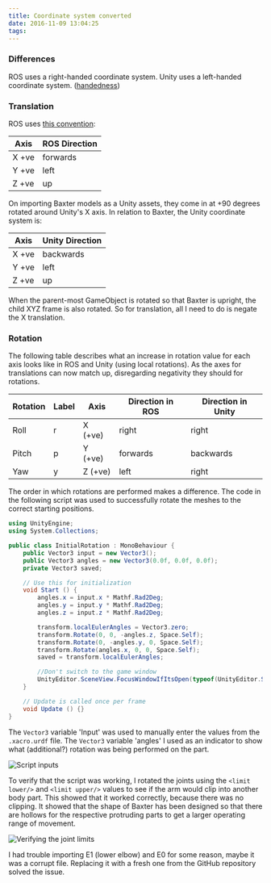 ```yaml
---
title: Coordinate system converted
date: 2016-11-09 13:04:25
tags:
---
```

### Differences
ROS uses a right-handed coordinate system.
Unity uses a left-handed coordinate system.
([handedness](https://en.wikipedia.org/wiki/Right-hand_rule))

### Translation
ROS uses [this convention](http://www.ros.org/reps/rep-0103.html):
> 
| Axis  | ROS Direction |
| ----- | ------------- |
| X +ve | forwards      |
| Y +ve | left          |
| Z +ve | up            |

On importing Baxter models as a Unity assets, they come in at +90 degrees rotated around Unity's X axis.
In relation to Baxter, the Unity coordinate system is:
> 
| Axis  | Unity Direction |
| ----- | --------------- |
| X +ve | backwards       |
| Y +ve | left            |
| Z +ve | up              |

When the parent-most GameObject is rotated so that Baxter is upright, the child XYZ frame is also rotated.
So for translation, all I need to do is negate the X translation.

### Rotation
The following table describes what an increase in rotation value for each axis looks like in ROS and Unity (using local rotations).
As the axes for translations can now match up, disregarding negativity they should for rotations.
> 
| Rotation | Label | Axis    | Direction in ROS | Direction in Unity |
| -------- | ----- | ------- | ---------------- | ------------------ |
| Roll     | r     | X (+ve) | right            | right              |
| Pitch    | p     | Y (+ve) | forwards         | backwards          |
| Yaw      | y     | Z (+ve) | left             | right              |

The order in which rotations are performed makes a difference.
The code in the following script was used to successfully rotate the meshes to the correct starting positions.
```cs ConvertCoordinateSystem.cs
using UnityEngine;
using System.Collections;

public class InitialRotation : MonoBehaviour {
	public Vector3 input = new Vector3();
	public Vector3 angles = new Vector3(0.0f, 0.0f, 0.0f);
	private Vector3 saved;

	// Use this for initialization
	void Start () {
		angles.x = input.x * Mathf.Rad2Deg;
		angles.y = input.y * Mathf.Rad2Deg;
		angles.z = input.z * Mathf.Rad2Deg;

		transform.localEulerAngles = Vector3.zero;
		transform.Rotate(0, 0, -angles.z, Space.Self);
		transform.Rotate(0, -angles.y, 0, Space.Self);
		transform.Rotate(angles.x, 0, 0, Space.Self);
		saved = transform.localEulerAngles;

		//Don't switch to the game window
		UnityEditor.SceneView.FocusWindowIfItsOpen(typeof(UnityEditor.SceneView));
	}

	// Update is called once per frame
	void Update () {}
}
```
The `Vector3` variable 'Input' was used to manually enter the values from the `.xacro.urdf` file.
The `Vector3` variable 'angles' I used as an indicator to show what (additional?) rotation was being performed on the part.

![Script inputs](/Robotic-Telepresence/2016/11/09/Coordinate-system-converted/Inputs.png)

To verify that the script was working, I rotated the joints using the `<limit lower/>` and `<limit upper/>` values to see if the arm would clip into another body part.
This showed that it worked correctly, because there was no clipping.
It showed that the shape of Baxter has been designed so that there are hollows for the respective protruding parts to get a larger operating range of movement.

![Verifying the joint limits](/Robotic-Telepresence/2016/11/09/Coordinate-system-converted/Limits.png)

I had trouble importing E1 (lower elbow) and E0 for some reason, maybe it was a corrupt file.
Replacing it with a fresh one from the GitHub repository solved the issue.

